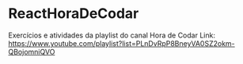 # ReactHoraDeCodar
Exercícios e atividades da playlist do canal Hora de Codar
Link: https://www.youtube.com/playlist?list=PLnDvRpP8BneyVA0SZ2okm-QBojomniQVO
